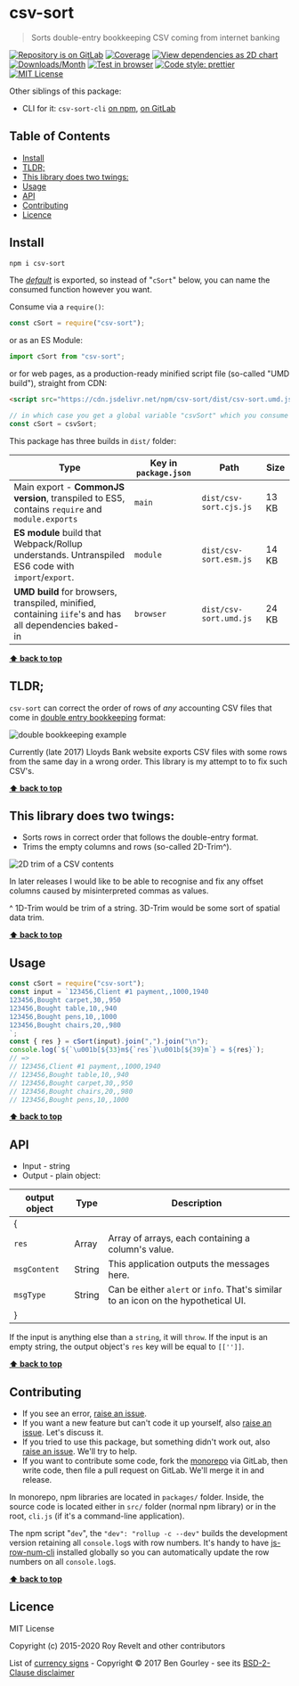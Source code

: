 # csv-sort

> Sorts double-entry bookkeeping CSV coming from internet banking

[![Repository is on GitLab][gitlab-img]][gitlab-url]
[![Coverage][cov-img]][cov-url]
[![View dependencies as 2D chart][deps2d-img]][deps2d-url]
[![Downloads/Month][downloads-img]][downloads-url]
[![Test in browser][runkit-img]][runkit-url]
[![Code style: prettier][prettier-img]][prettier-url]
[![MIT License][license-img]][license-url]

Other siblings of this package:

- CLI for it: `csv-sort-cli` [on npm](https://www.npmjs.com/package/csv-sort-cli), [on GitLab](https://gitlab.com/codsen/codsen/tree/master/packages/csv-sort-cli)

## Table of Contents

- [Install](#install)
- [TLDR;](#tldr)
- [This library does two twings:](#this-library-does-two-twings)
- [Usage](#usage)
- [API](#api)
- [Contributing](#contributing)
- [Licence](#licence)

## Install

```bash
npm i csv-sort
```

The [_default_](https://exploringjs.com/es6/ch_modules.html#_default-exports-one-per-module) is exported, so instead of "`cSort`" below, you can name the consumed function however you want.

Consume via a `require()`:

```js
const cSort = require("csv-sort");
```

or as an ES Module:

```js
import cSort from "csv-sort";
```

or for web pages, as a production-ready minified script file (so-called "UMD build"), straight from CDN:

```html
<script src="https://cdn.jsdelivr.net/npm/csv-sort/dist/csv-sort.umd.js"></script>
```

```js
// in which case you get a global variable "csvSort" which you consume like this:
const cSort = csvSort;
```

This package has three builds in `dist/` folder:

| Type                                                                                                    | Key in `package.json` | Path                   | Size  |
| ------------------------------------------------------------------------------------------------------- | --------------------- | ---------------------- | ----- |
| Main export - **CommonJS version**, transpiled to ES5, contains `require` and `module.exports`          | `main`                | `dist/csv-sort.cjs.js` | 13 KB |
| **ES module** build that Webpack/Rollup understands. Untranspiled ES6 code with `import`/`export`.      | `module`              | `dist/csv-sort.esm.js` | 14 KB |
| **UMD build** for browsers, transpiled, minified, containing `iife`'s and has all dependencies baked-in | `browser`             | `dist/csv-sort.umd.js` | 24 KB |

**[⬆ back to top](#)**

## TLDR;

`csv-sort` can correct the order of rows of _any_ accounting CSV files that come in [double entry bookkeeping](https://en.wikipedia.org/wiki/Double-entry_bookkeeping_system) format:

![double bookkeeping example](https://glcdn.githack.com/codsen/codsen/raw/63d7dc7cee9c957d3dc51d14af99b557c081a250/packages/csv-sort/media/img1.png)

Currently (late 2017) Lloyds Bank website exports CSV files with some rows from the same day in a wrong order. This library is my attempt to to fix such CSV's.

**[⬆ back to top](#)**

## This library does two twings:

- Sorts rows in correct order that follows the double-entry format.
- Trims the empty columns and rows (so-called 2D-Trim^).

![2D trim of a CSV contents](https://glcdn.githack.com/codsen/codsen/raw/63d7dc7cee9c957d3dc51d14af99b557c081a250/packages/csv-sort/media/img2.png)

In later releases I would like to be able to recognise and fix any offset columns caused by misinterpreted commas as values.

^ 1D-Trim would be trim of a string. 3D-Trim would be some sort of spatial data trim.

**[⬆ back to top](#)**

## Usage

```js
const cSort = require("csv-sort");
const input = `123456,Client #1 payment,,1000,1940
123456,Bought carpet,30,,950
123456,Bought table,10,,940
123456,Bought pens,10,,1000
123456,Bought chairs,20,,980
`;
const { res } = cSort(input).join(",").join("\n");
console.log(`${`\u001b[${33}m${`res`}\u001b[${39}m`} = ${res}`);
// =>
// 123456,Client #1 payment,,1000,1940
// 123456,Bought table,10,,940
// 123456,Bought carpet,30,,950
// 123456,Bought chairs,20,,980
// 123456,Bought pens,10,,1000
```

**[⬆ back to top](#)**

## API

- Input - string
- Output - plain object:

| output object | Type   | Description                                                                        |
| ------------- | ------ | ---------------------------------------------------------------------------------- |
| {             |        |
| `res`         | Array  | Array of arrays, each containing a column's value.                                 |
| `msgContent`  | String | This application outputs the messages here.                                        |
| `msgType`     | String | Can be either `alert` or `info`. That's similar to an icon on the hypothetical UI. |
| }             |        |

If the input is anything else than a `string`, it will `throw`.
If the input is an empty string, the output object's `res` key will be equal to `[['']]`.

**[⬆ back to top](#)**

## Contributing

- If you see an error, [raise an issue](<https://gitlab.com/codsen/codsen/issues/new?issue[title]=csv-sort%20package%20-%20put%20title%20here&issue[description]=**Which%20package%20is%20this%20issue%20for**%3A%20%0Acsv-sort%0A%0A**Describe%20the%20issue%20(if%20necessary)**%3A%20%0A%0A%0A%2Fassign%20%40revelt>).
- If you want a new feature but can't code it up yourself, also [raise an issue](<https://gitlab.com/codsen/codsen/issues/new?issue[title]=csv-sort%20package%20-%20put%20title%20here&issue[description]=**Which%20package%20is%20this%20issue%20for**%3A%20%0Acsv-sort%0A%0A**Describe%20the%20issue%20(if%20necessary)**%3A%20%0A%0A%0A%2Fassign%20%40revelt>). Let's discuss it.
- If you tried to use this package, but something didn't work out, also [raise an issue](<https://gitlab.com/codsen/codsen/issues/new?issue[title]=csv-sort%20package%20-%20put%20title%20here&issue[description]=**Which%20package%20is%20this%20issue%20for**%3A%20%0Acsv-sort%0A%0A**Describe%20the%20issue%20(if%20necessary)**%3A%20%0A%0A%0A%2Fassign%20%40revelt>). We'll try to help.
- If you want to contribute some code, fork the [monorepo](https://gitlab.com/codsen/codsen/) via GitLab, then write code, then file a pull request on GitLab. We'll merge it in and release.

In monorepo, npm libraries are located in `packages/` folder. Inside, the source code is located either in `src/` folder (normal npm library) or in the root, `cli.js` (if it's a command-line application).

The npm script "`dev`", the `"dev": "rollup -c --dev"` builds the development version retaining all `console.log`s with row numbers. It's handy to have [js-row-num-cli](https://www.npmjs.com/package/js-row-num-cli) installed globally so you can automatically update the row numbers on all `console.log`s.

**[⬆ back to top](#)**

## Licence

MIT License

Copyright (c) 2015-2020 Roy Revelt and other contributors

List of [currency signs](https://github.com/bengourley/currency-symbol-map) - Copyright © 2017 Ben Gourley - see its [BSD-2-Clause disclaimer](https://opensource.org/licenses/BSD-2-Clause)

[gitlab-img]: https://img.shields.io/badge/repo-on%20GitLab-brightgreen.svg?style=flat-square
[gitlab-url]: https://gitlab.com/codsen/codsen/tree/master/packages/csv-sort
[cov-img]: https://img.shields.io/badge/coverage-98.87%25-brightgreen.svg?style=flat-square
[cov-url]: https://gitlab.com/codsen/codsen/tree/master/packages/csv-sort
[deps2d-img]: https://img.shields.io/badge/deps%20in%202D-see_here-08f0fd.svg?style=flat-square
[deps2d-url]: http://npm.anvaka.com/#/view/2d/csv-sort
[downloads-img]: https://img.shields.io/npm/dm/csv-sort.svg?style=flat-square
[downloads-url]: https://npmcharts.com/compare/csv-sort
[runkit-img]: https://img.shields.io/badge/runkit-test_in_browser-a853ff.svg?style=flat-square
[runkit-url]: https://npm.runkit.com/csv-sort
[prettier-img]: https://img.shields.io/badge/code_style-prettier-ff69b4.svg?style=flat-square
[prettier-url]: https://prettier.io
[license-img]: https://img.shields.io/badge/licence-MIT-51c838.svg?style=flat-square
[license-url]: https://gitlab.com/codsen/codsen/blob/master/LICENSE
